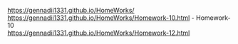  https://gennadii1331.github.io/HomeWorks/ <br>
 https://gennadii1331.github.io/HomeWorks/Homework-10.html - Homework-10<br>
 https://gennadii1331.github.io/HomeWorks/Homework-12.html
